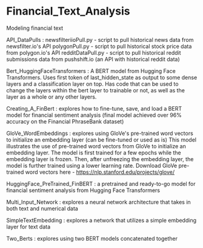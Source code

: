 # Financial_Text_Analysis
Modeling financial text

API_DataPulls : 
newsfilteriioPull.py - script to pull historical news data from newsfilter.io's API polygonPull.py - script to pull historical stock price data from polygon.io's API redditDataPull.py - script to pull historical reddit submissions data from pushshift.io (an API with historical reddit data)

Bert_HuggingFaceTransformers : 
A BERT model from Hugging Face Transformers.
Uses first token of last_hidden_state as output to some dense layers and a classification layer on top.
Has code that can be used to change the layers within the bert layer to trainable or not, as well as the layer as a whole or any other layers.

Creating_A_FinBert : 
explores how to fine-tune, save, and load a BERT model for financial sentiment analysis (final model achieved over 96% accuracy on the Financial PhraseBank dataset)

GloVe_WordEmbeddings : 
explores using GloVe's pre-trained word vectors to initialize an embedding layer (can be fine-tuned or used as is)
This model illustrates the use of pre-trained word vectors from GloVe to initialize an embedding layer. The model is first trained for a few epochs while the embedding layer is frozen. Then, after unfreezing the embedding layer, the model is further trained using a lower learning rate.
Download GloVe pre-trained word vectors here - https://nlp.stanford.edu/projects/glove/

HuggingFace_PreTrained_FinBERT : 
a pretrained and ready-to-go model for financial sentiment analysis from Hugging Face Transformers

Multi_Input_Network :
explores a neural network architecture that takes in both text and numerical data

SimpleTextEmbedding : 
explores a network that utilizes a simple embedding layer for text data

Two_Berts :
explores using two BERT models concatenated together
